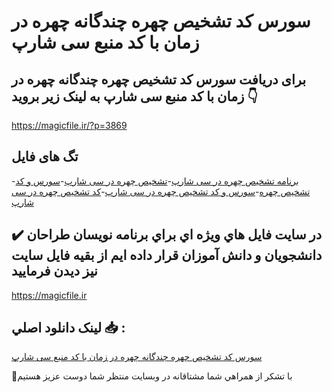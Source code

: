 # سورس کد تشخیص چهره چندگانه چهره در زمان با کد منبع سی شارپ

## برای دریافت سورس کد تشخیص چهره چندگانه چهره در زمان با کد منبع سی شارپ به لینک زیر بروید 👇

https://magicfile.ir/?p=3869

## تگ های فایل

-[برنامه تشخیص چهره در سی شارپ](https://magicfile.ir/product/%da%a9%d8%af%d8%aa%d8%b4%d8%ae%db%8c%d8%b5-%da%86%d9%87%d8%b1%d9%87-%da%86%d9%86%d8%af%da%af%d8%a7%d9%86%d9%87-%da%86%d9%87%d8%b1%d9%87-%d8%af%d8%b1-%d8%b2%d9%85%d8%a7%d9%86-%d8%b3%db%8c-%d8%b4%d8%a7%d8%b1%d9%be/)-[تشخیص چهره در سی شارپ](https://magicfile.ir/product/%da%a9%d8%af%d8%aa%d8%b4%d8%ae%db%8c%d8%b5-%da%86%d9%87%d8%b1%d9%87-%da%86%d9%86%d8%af%da%af%d8%a7%d9%86%d9%87-%da%86%d9%87%d8%b1%d9%87-%d8%af%d8%b1-%d8%b2%d9%85%d8%a7%d9%86-%d8%b3%db%8c-%d8%b4%d8%a7%d8%b1%d9%be/)-[سورس و کد تشخیص چهره](https://magicfile.ir/product/%da%a9%d8%af%d8%aa%d8%b4%d8%ae%db%8c%d8%b5-%da%86%d9%87%d8%b1%d9%87-%da%86%d9%86%d8%af%da%af%d8%a7%d9%86%d9%87-%da%86%d9%87%d8%b1%d9%87-%d8%af%d8%b1-%d8%b2%d9%85%d8%a7%d9%86-%d8%b3%db%8c-%d8%b4%d8%a7%d8%b1%d9%be/)-[سورس و کد تشخیص چهره در سی شارپ](https://magicfile.ir/product/%da%a9%d8%af%d8%aa%d8%b4%d8%ae%db%8c%d8%b5-%da%86%d9%87%d8%b1%d9%87-%da%86%d9%86%d8%af%da%af%d8%a7%d9%86%d9%87-%da%86%d9%87%d8%b1%d9%87-%d8%af%d8%b1-%d8%b2%d9%85%d8%a7%d9%86-%d8%b3%db%8c-%d8%b4%d8%a7%d8%b1%d9%be/)-[کد تشخیص چهره در سی شارپ](https://magicfile.ir/product/%da%a9%d8%af%d8%aa%d8%b4%d8%ae%db%8c%d8%b5-%da%86%d9%87%d8%b1%d9%87-%da%86%d9%86%d8%af%da%af%d8%a7%d9%86%d9%87-%da%86%d9%87%d8%b1%d9%87-%d8%af%d8%b1-%d8%b2%d9%85%d8%a7%d9%86-%d8%b3%db%8c-%d8%b4%d8%a7%d8%b1%d9%be/)

## ✔️ در سايت فايل هاي ويژه اي براي برنامه نويسان طراحان دانشجويان و دانش آموزان قرار داده ايم از بقيه فايل سايت نيز ديدن فرماييد

https://magicfile.ir


## لينک دانلود اصلي 📥 :

[سورس کد تشخیص چهره چندگانه چهره در زمان با کد منبع سی شارپ](https://magicfile.ir/product/%da%a9%d8%af%d8%aa%d8%b4%d8%ae%db%8c%d8%b5-%da%86%d9%87%d8%b1%d9%87-%da%86%d9%86%d8%af%da%af%d8%a7%d9%86%d9%87-%da%86%d9%87%d8%b1%d9%87-%d8%af%d8%b1-%d8%b2%d9%85%d8%a7%d9%86-%d8%b3%db%8c-%d8%b4%d8%a7%d8%b1%d9%be/) 


🙏با تشکر از همراهي شما مشتاقانه در وبسایت منتظر شما دوست عزیز هستیم

